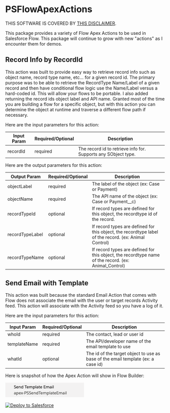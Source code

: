 # PSFlowApexActions
THIS SOFTWARE IS COVERED BY [THIS DISCLAIMER](https://raw.githubusercontent.com/thedges/Disclaimer/master/disclaimer.txt).

This package provides a variety of Flow Apex Actions to be used in Salesforce Flow. This package will continue to grow with new "actions" as I encounter them for demos.

## Record Info by RecordId

This action was built to provide easy way to retrieve record info such as object name, record type name, etc... for a given record id. The primary purpose was to be able to retrieve the RecordType Name/Label of a given record and then have conditional flow logic use the Name/Label versus a hard-coded id. This will allow your flows to be portable. I also added returning the record ids object label and API name. Granted most of the time you are building a flow for a specific object, but with this action you can determine the object at runtime and traverse a different flow path if necessary.

Here are the input parameters for this action:

| Input Param | Required/Optional | Description |
| ----------- | ----------------- | ----------- |
| recordId | required | The record id to retrieve info for. Supports any SObject type. |


Here are the output parameters for this action:

| Output Param | Required/Optional | Description |
| ----------- | ----------------- | ----------- |
| objectLabel | required | The label of the object (ex: Case or Payment)|
| objectName | required | The API name of the object (ex: Case or Payment__c)|
| recordTypeId | optional | If record types are defined for this object, the recordtype id of the record. |
| recordTypeLabel | optional |  If record types are defined for this object, the recordtype label of the record. (ex: Animal Control)|
| recordTypeName | optional |  If record types are defined for this object, the recordtype name of the record. (ex: Animal_Control)|

## Send Email with Template

This action was built because the standard Email Action that comes with Flow does not associate the email with the user or target records Activity feed. This action will associate with the Activity feed so you have a log of it.

Here are the input parameters for this action:

| Input Param | Required/Optional | Description |
| ----------- | ----------------- | ----------- |
| whoId | required | The contact, lead or user id |
| templateName | required | The API/developer name of the email template to use |
| whatId | optional | The id of the target object to use as base of the email template (ex: a case id) |

Here is snapshot of how the Apex Action will show in Flow Builder:

![](https://raw.githubusercontent.com/thedges/PSFlowApexActions/master/SendTemplateEmail.png)




<a href="https://githubsfdeploy.herokuapp.com">
  <img alt="Deploy to Salesforce"
       src="https://raw.githubusercontent.com/afawcett/githubsfdeploy/master/deploy.png">
</a>
